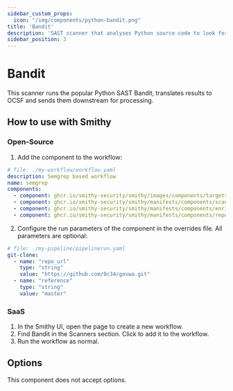 ```yaml
---
sidebar_custom_props:
  icon: "/img/components/python-bandit.png"
title: 'Bandit'
description: 'SAST scanner that analyses Python source code to look for security issues.'
sidebar_position: 3
---
```


# Bandit

This scanner runs the popular Python SAST Bandit, translates results to OCSF and
sends them downstream for processing.

## How to use with Smithy

### Open-Source

1. Add the component to the workflow:

```yaml
# file: ./my-workflow/workflow.yaml
description: Semgrep based workflow
name: semgrep
components:
  - component: ghcr.io/smithy-security/smithy/images/components/targets/git-clone:v1.3.2
  - component: ghcr.io/smithy-security/smithy/manifests/components/scanners/bandit:v1.1.1
  - component: ghcr.io/smithy-security/smithy/manifests/components/enrichers/custom-annotation:v0.1.1
  - component: ghcr.io/smithy-security/smithy/manifests/components/reporters/json-logger:v1.0.1
```

2. Configure the run parameters of the component in the overrides file. All
   parameters are optional:

```yaml
# file: ./my-pipeline/pipelinerun.yaml
git-clone:
  - name: "repo_url"
    type: "string"
    value: "https://github.com/0c34/govwa.git"
  - name: "reference"
    type: "string"
    value: "master"
```

### SaaS

1. In the Smithy UI, open the page to create a new workflow.
2. Find Bandit in the Scanners section. Click to add it to the workflow.
3. Run the workflow as normal.

## Options

This component does not accept options.
